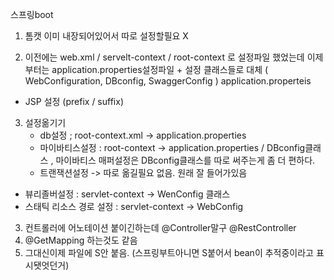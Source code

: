 스프링boot

1. 톰캣 이미 내장되어있어서 따로 설정할필요 X

2. 이전에는 web.xml / servelt-context / root-context 로 설정파일 했었는데 이제부터는 application.properties설정파일 + 설정 클래스들로 대체 ( WebConfiguration,  DBconfig, SwaggerConfig )
application.properteis
- JSP 설정 (prefix / suffix)  

3. 설정옮기기
   - db설정 ; root-context.xml -> application.properties
   - 마이바티스설정 :  root-context -> application.properties / DBconfig클래스   , 마이바티스 매퍼설정은 DBconfig클래스를 따로 써주는게 좀 더 편하다. 
   - 트랜잭션설정 -> 따로 옮길필요 없음. 원래 잘 들어가있음
  - 뷰리졸버설정 : servlet-context -> WenConfig 클래스 
  - 스태틱 리소스 경로 설정 : servlet-context -> WebConfig

  
3. 컨트롤러에 어노테이션 붙이긴하는데 @Controller말구 @RestController 
4. @GetMapping 하는것도 같음
4. 그대신이제 파일에 S안 붙음. (스프링부트아니면 S붙어서 bean이 추적중이라고 표시됏엇던거)